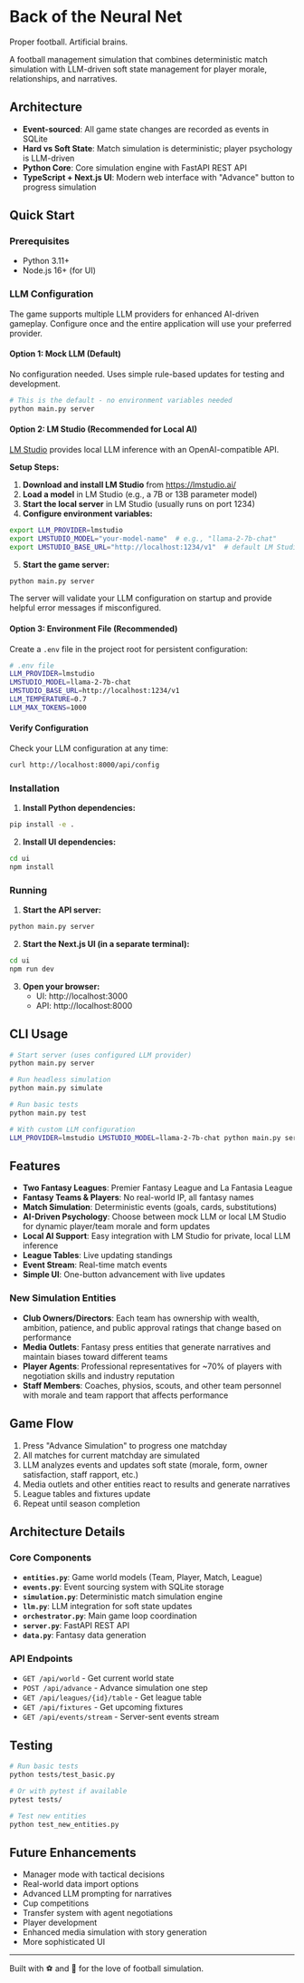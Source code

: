 # Back of the Neural Net

Proper football. Artificial brains.

A football management simulation that combines deterministic match simulation with LLM-driven soft state management for player morale, relationships, and narratives.

## Architecture

- **Event-sourced**: All game state changes are recorded as events in SQLite
- **Hard vs Soft State**: Match simulation is deterministic; player psychology is LLM-driven
- **Python Core**: Core simulation engine with FastAPI REST API
- **TypeScript + Next.js UI**: Modern web interface with "Advance" button to progress simulation

## Quick Start

### Prerequisites

- Python 3.11+
- Node.js 16+ (for UI)

### LLM Configuration

The game supports multiple LLM providers for enhanced AI-driven gameplay. Configure once and the entire application will use your preferred provider.

#### Option 1: Mock LLM (Default)
No configuration needed. Uses simple rule-based updates for testing and development.

```bash
# This is the default - no environment variables needed
python main.py server
```

#### Option 2: LM Studio (Recommended for Local AI)
[LM Studio](https://lmstudio.ai/) provides local LLM inference with an OpenAI-compatible API.

**Setup Steps:**

1. **Download and install LM Studio** from https://lmstudio.ai/
2. **Load a model** in LM Studio (e.g., a 7B or 13B parameter model)
3. **Start the local server** in LM Studio (usually runs on port 1234)
4. **Configure environment variables:**

```bash
export LLM_PROVIDER=lmstudio
export LMSTUDIO_MODEL="your-model-name"  # e.g., "llama-2-7b-chat"
export LMSTUDIO_BASE_URL="http://localhost:1234/v1"  # default LM Studio URL
```

5. **Start the game server:**
```bash
python main.py server
```

The server will validate your LLM configuration on startup and provide helpful error messages if misconfigured.

#### Option 3: Environment File (Recommended)
Create a `.env` file in the project root for persistent configuration:

```bash
# .env file
LLM_PROVIDER=lmstudio
LMSTUDIO_MODEL=llama-2-7b-chat
LMSTUDIO_BASE_URL=http://localhost:1234/v1
LLM_TEMPERATURE=0.7
LLM_MAX_TOKENS=1000
```

#### Verify Configuration
Check your LLM configuration at any time:
```bash
curl http://localhost:8000/api/config
```

### Installation

1. **Install Python dependencies:**
```bash
pip install -e .
```

2. **Install UI dependencies:**
```bash
cd ui
npm install
```

### Running

1. **Start the API server:**
```bash
python main.py server
```

2. **Start the Next.js UI (in a separate terminal):**
```bash
cd ui
npm run dev
```

3. **Open your browser:**
   - UI: http://localhost:3000
   - API: http://localhost:8000

## CLI Usage

```bash
# Start server (uses configured LLM provider)
python main.py server

# Run headless simulation
python main.py simulate

# Run basic tests
python main.py test

# With custom LLM configuration
LLM_PROVIDER=lmstudio LMSTUDIO_MODEL=llama-2-7b-chat python main.py server
```

## Features

- **Two Fantasy Leagues**: Premier Fantasy League and La Fantasia League
- **Fantasy Teams & Players**: No real-world IP, all fantasy names
- **Match Simulation**: Deterministic events (goals, cards, substitutions)
- **AI-Driven Psychology**: Choose between mock LLM or local LM Studio for dynamic player/team morale and form updates
- **Local AI Support**: Easy integration with LM Studio for private, local LLM inference
- **League Tables**: Live updating standings
- **Event Stream**: Real-time match events
- **Simple UI**: One-button advancement with live updates

### New Simulation Entities

- **Club Owners/Directors**: Each team has ownership with wealth, ambition, patience, and public approval ratings that change based on performance
- **Media Outlets**: Fantasy press entities that generate narratives and maintain biases toward different teams
- **Player Agents**: Professional representatives for ~70% of players with negotiation skills and industry reputation
- **Staff Members**: Coaches, physios, scouts, and other team personnel with morale and team rapport that affects performance

## Game Flow

1. Press "Advance Simulation" to progress one matchday
2. All matches for current matchday are simulated
3. LLM analyzes events and updates soft state (morale, form, owner satisfaction, staff rapport, etc.)
4. Media outlets and other entities react to results and generate narratives
5. League tables and fixtures update
6. Repeat until season completion

## Architecture Details

### Core Components

- **`entities.py`**: Game world models (Team, Player, Match, League)
- **`events.py`**: Event sourcing system with SQLite storage
- **`simulation.py`**: Deterministic match simulation engine
- **`llm.py`**: LLM integration for soft state updates
- **`orchestrator.py`**: Main game loop coordination
- **`server.py`**: FastAPI REST API
- **`data.py`**: Fantasy data generation

### API Endpoints

- `GET /api/world` - Get current world state
- `POST /api/advance` - Advance simulation one step
- `GET /api/leagues/{id}/table` - Get league table
- `GET /api/fixtures` - Get upcoming fixtures
- `GET /api/events/stream` - Server-sent events stream

## Testing

```bash
# Run basic tests
python tests/test_basic.py

# Or with pytest if available
pytest tests/

# Test new entities
python test_new_entities.py
```

## Future Enhancements

- Manager mode with tactical decisions
- Real-world data import options
- Advanced LLM prompting for narratives
- Cup competitions
- Transfer system with agent negotiations
- Player development
- Enhanced media simulation with story generation
- More sophisticated UI

---

Built with ⚽ and 🧠 for the love of football simulation.

